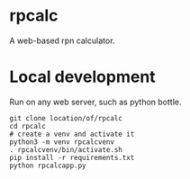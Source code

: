 # rpcalc

A web-based rpn calculator.

# Local development

Run on any web server, such as python bottle.

    git clone location/of/rpcalc
    cd rpcalc
    # create a venv and activate it
    python3 -m venv rpcalcvenv
    . rpcalcvenv/bin/activate.sh
    pip install -r requirements.txt
    python rpcalcapp.py
